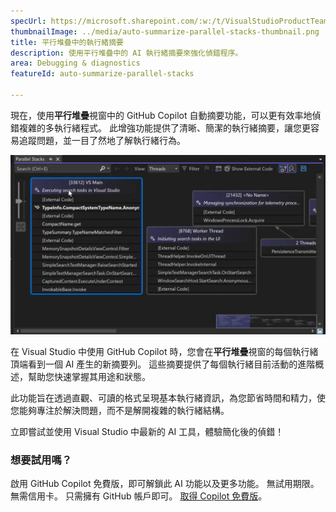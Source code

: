 ```yaml
---
specUrl: https://microsoft.sharepoint.com/:w:/t/VisualStudioProductTeam/EXiODJoRe9lDiFGNabzu2S8BW4Uxu5DfYUy_CY6WpXnXAA?e=TGMFbY
thumbnailImage: ../media/auto-summarize-parallel-stacks-thumbnail.png
title: 平行堆疊中的執行緒摘要
description: 使用平行堆疊中的 AI 執行緒摘要來強化偵錯程序。
area: Debugging & diagnostics
featureId: auto-summarize-parallel-stacks

---
```



現在，使用**平行堆疊**視窗中的 GitHub Copilot 自動摘要功能，可以更有效率地偵錯複雜的多執行緒程式。 此增強功能提供了清晰、簡潔的執行緒摘要，讓您更容易追蹤問題，並一目了然地了解執行緒行為。

![平行堆疊自動摘要](../media/auto-summarize-parallel-stacks.png)

在 Visual Studio 中使用 GitHub Copilot 時，您會在**平行堆疊**視窗的每個執行緒頂端看到一個 AI 產生的新摘要列。 這些摘要提供了每個執行緒目前活動的進階概述，幫助您快速掌握其用途和狀態。  

此功能旨在透過直觀、可讀的格式呈現基本執行緒資訊，為您節省時間和精力，使您能夠專注於解決問題，而不是解開複雜的執行緒結構。  

立即嘗試並使用 Visual Studio 中最新的 AI 工具，體驗簡化後的偵錯！

### 想要試用嗎？
啟用 GitHub Copilot 免費版，即可解鎖此 AI 功能以及更多功能。
 無試用期限。 無需信用卡。 只需擁有 GitHub 帳戶即可。 [取得 Copilot 免費版](vscmd://View.GitHub.Copilot.Chat)。
